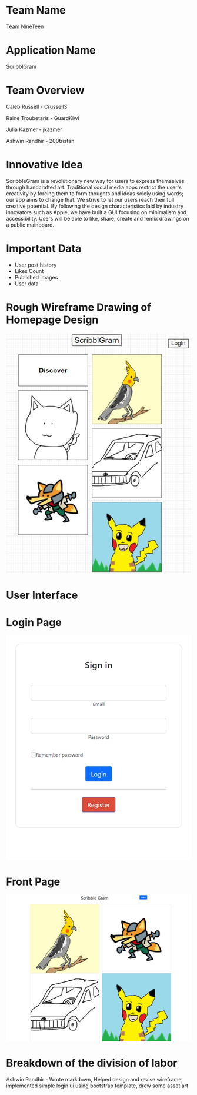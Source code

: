 ﻿# Team Name
Team NineTeen
# Application Name
ScribblGram
# Team Overview
Caleb Russell - Crussell3

Raine Troubetaris - GuardKiwi

Julia Kazmer - jkazmer

Ashwin Randhir - 200tristan
# Innovative Idea
ScribbleGram is a revolutionary new way for users to express themselves through handcrafted art. Traditional social media apps restrict the user's creativity by forcing them to form thoughts and ideas solely using words; our app aims to change that. We strive to let our users reach their full creative potential. By following the design characteristics laid by industry innovators such as Apple, we have built a GUI focusing on minimalism and accessibility. Users will be able to like, share, create and remix drawings on a public mainboard.

# Important Data
- User post history
- Likes Count
- Published images
- User data

# Rough Wireframe Drawing of Homepage Design
![ScribblGram Feed](https://github.com/200tristan/cs326-final-nineteen/blob/ebf703fd811323e732e2fad7116b5b666dedae17/src/demoAssets/scrib.jpg)

# User Interface

# Login Page
![Login Page](https://github.com/200tristan/cs326-final-nineteen/blob/bc049a5ef61ade93b6d19d87a569ca6236eff3e4/src/demoAssets/login.jpg)

# Front Page
![Front Page](https://github.com/200tristan/cs326-final-nineteen/blob/d01269eff364435fe98f613b5581419ab6bb12f8/src/demoAssets/frontpage.png)

# Breakdown of the division of labor
Ashwin Randhir - Wrote markdown, Helped design and revise wireframe, implemented simple login ui using bootstrap template, drew some asset art
